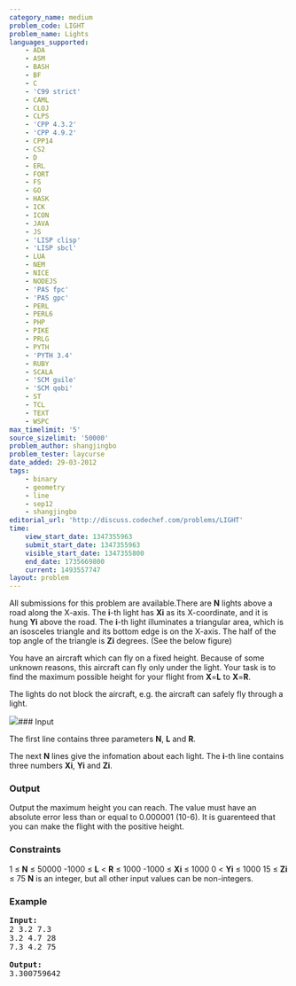 ```yaml
---
category_name: medium
problem_code: LIGHT
problem_name: Lights
languages_supported:
    - ADA
    - ASM
    - BASH
    - BF
    - C
    - 'C99 strict'
    - CAML
    - CLOJ
    - CLPS
    - 'CPP 4.3.2'
    - 'CPP 4.9.2'
    - CPP14
    - CS2
    - D
    - ERL
    - FORT
    - FS
    - GO
    - HASK
    - ICK
    - ICON
    - JAVA
    - JS
    - 'LISP clisp'
    - 'LISP sbcl'
    - LUA
    - NEM
    - NICE
    - NODEJS
    - 'PAS fpc'
    - 'PAS gpc'
    - PERL
    - PERL6
    - PHP
    - PIKE
    - PRLG
    - PYTH
    - 'PYTH 3.4'
    - RUBY
    - SCALA
    - 'SCM guile'
    - 'SCM qobi'
    - ST
    - TCL
    - TEXT
    - WSPC
max_timelimit: '5'
source_sizelimit: '50000'
problem_author: shangjingbo
problem_tester: laycurse
date_added: 29-03-2012
tags:
    - binary
    - geometry
    - line
    - sep12
    - shangjingbo
editorial_url: 'http://discuss.codechef.com/problems/LIGHT'
time:
    view_start_date: 1347355963
    submit_start_date: 1347355963
    visible_start_date: 1347355800
    end_date: 1735669800
    current: 1493557747
layout: problem
---
```

All submissions for this problem are available.There are **N** lights above a road along the X-axis. The **i**-th light has **Xi** as its X-coordinate, and it is hung **Yi** above the road. The **i**-th light illuminates a triangular area, which is an isosceles triangle and its bottom edge is on the X-axis. The half of the top angle of the triangle is **Zi** degrees. (See the below figure)

You have an aircraft which can fly on a fixed height. Because of some unknown reasons, this aircraft can fly only under the light. Your task is to find the maximum possible height for your flight from **X**=**L** to **X**=**R**.

The lights do not block the aircraft, e.g. the aircraft can safely fly through a light.

![](http://www.codechef.com/download/light.png)### Input

The first line contains three parameters **N**, **L** and **R**.

The next **N** lines give the infomation about each light. The **i**-th line contains three numbers **Xi**, **Yi** and **Zi**.

### Output

Output the maximum height you can reach. The value must have an absolute error less than or equal to 0.000001 (10-6). It is guarenteed that you can make the flight with the positive height.

### Constraints

1 ≤ **N** ≤ 50000
-1000 ≤ **L** < **R** ≤ 1000
-1000 ≤ **Xi** ≤ 1000
0 < **Yi** ≤ 1000
15 ≤ **Zi** ≤ 75
**N** is an integer, but all other input values can be non-integers.

### Example

<pre>
<b>Input:</b>
2 3.2 7.3
3.2 4.7 28
7.3 4.2 75

<b>Output:</b>
3.300759642


</pre>